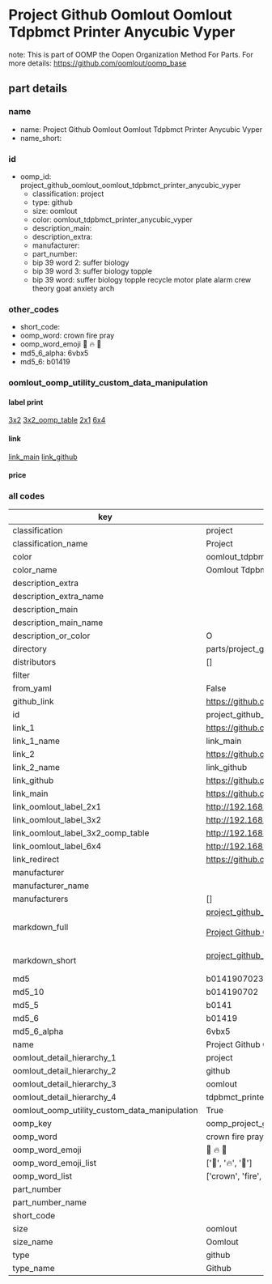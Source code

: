 # Project Github Oomlout Oomlout Tdpbmct Printer Anycubic Vyper  

note: This is part of OOMP the Oopen Organization Method For Parts. For more details: https://github.com/oomlout/oomp_base

##  part details
  







### name
* name: Project Github Oomlout Oomlout Tdpbmct Printer Anycubic Vyper
* name_short: 
### id
* oomp_id: project_github_oomlout_oomlout_tdpbmct_printer_anycubic_vyper
  * classification: project
  * type: github
  * size: oomlout
  * color: oomlout_tdpbmct_printer_anycubic_vyper
  * description_main: 
  * description_extra: 
  * manufacturer: 
  * part_number: 
  * bip 39 word 2: suffer biology
  * bip 39 word 3: suffer biology topple
  * bip 39 word: suffer biology topple recycle motor plate alarm crew theory goat anxiety arch

### other_codes
* short_code: 
* oomp_word: crown fire pray
* oomp_word_emoji :crown: :fire: :pray:
* md5_6_alpha: 6vbx5
* md5_6: b01419






### oomlout_oomp_utility_custom_data_manipulation
#### label print
[3x2](http://192.168.1.245:1112/?label=oomp%206vbx5)
[3x2_oomp_table](http://192.168.1.108:1112/?label=oomp%206vbx5)
[2x1](http://192.168.1.242:1112/?label=oomp%206vbx5)
[6x4](http://192.168.1.55:1112/?label=oomp%206vbx5)    

#### link

[link_main](https://github.com/oomlout/oomlout_oomp_version_1_messy/tree/main/parts/project_github_oomlout_oomlout_tdpbmct_printer_anycubic_vyper) [link_github](https://github.com/oomlout/oomlout_oomp_version_1_messy/tree/main/parts/project_github_oomlout_oomlout_tdpbmct_printer_anycubic_vyper)                             

#### price







### all codes 
| key | value |  
| --- | --- |  
| classification | project |  
| classification_name | Project |  
| color | oomlout_tdpbmct_printer_anycubic_vyper |  
| color_name | Oomlout Tdpbmct Printer Anycubic Vyper |  
| description_extra |  |  
| description_extra_name |  |  
| description_main |  |  
| description_main_name |  |  
| description_or_color | O  |  
| directory | parts/project_github_oomlout_oomlout_tdpbmct_printer_anycubic_vyper |  
| distributors | [] |  
| filter |  |  
| from_yaml | False |  
| github_link | https://github.com/oomlout/oomlout_oomp_part_src/tree/main/parts/project_github_oomlout_oomlout_tdpbmct_printer_anycubic_vyper |  
| id | project_github_oomlout_oomlout_tdpbmct_printer_anycubic_vyper |  
| link_1 | https://github.com/oomlout/oomlout_oomp_version_1_messy/tree/main/parts/project_github_oomlout_oomlout_tdpbmct_printer_anycubic_vyper |  
| link_1_name | link_main |  
| link_2 | https://github.com/oomlout/oomlout_oomp_version_1_messy/tree/main/parts/project_github_oomlout_oomlout_tdpbmct_printer_anycubic_vyper |  
| link_2_name | link_github |  
| link_github | https://github.com/oomlout/oomlout_oomp_version_1_messy/tree/main/parts/project_github_oomlout_oomlout_tdpbmct_printer_anycubic_vyper |  
| link_main | https://github.com/oomlout/oomlout_oomp_version_1_messy/tree/main/parts/project_github_oomlout_oomlout_tdpbmct_printer_anycubic_vyper |  
| link_oomlout_label_2x1 | http://192.168.1.242:1112/?label=oomp%206vbx5 |  
| link_oomlout_label_3x2 | http://192.168.1.245:1112/?label=oomp%206vbx5 |  
| link_oomlout_label_3x2_oomp_table | http://192.168.1.108:1112/?label=oomp%206vbx5 |  
| link_oomlout_label_6x4 | http://192.168.1.55:1112/?label=oomp%206vbx5 |  
| link_redirect | https://github.com/oomlout/oomlout_oomp_version_1_messy/tree/main/parts/project_github_oomlout_oomlout_tdpbmct_printer_anycubic_vyper |  
| manufacturer |  |  
| manufacturer_name |  |  
| manufacturers | [] |  
| markdown_full | [project_github_oomlout_oomlout_tdpbmct_printer_anycubic_vyper](none)<br>[](none)<br>[Project Github Oomlout Oomlout Tdpbmct Printer Anycubic Vyper](none)<br><br> |  
| markdown_short | [project_github_oomlout_oomlout_tdpbmct_printer_anycubic_vyper](none)<br><br> |  
| md5 | b0141907023340ba98c83b3fca459ec5 |  
| md5_10 | b014190702 |  
| md5_5 | b0141 |  
| md5_6 | b01419 |  
| md5_6_alpha | 6vbx5 |  
| name | Project Github Oomlout Oomlout Tdpbmct Printer Anycubic Vyper |  
| oomlout_detail_hierarchy_1 | project |  
| oomlout_detail_hierarchy_2 | github |  
| oomlout_detail_hierarchy_3 | oomlout |  
| oomlout_detail_hierarchy_4 | tdpbmct_printer_anycubic_vyper |  
| oomlout_oomp_utility_custom_data_manipulation | True |  
| oomp_key | oomp_project_github_oomlout_oomlout_tdpbmct_printer_anycubic_vyper |  
| oomp_word | crown fire pray |  
| oomp_word_emoji | :crown: :fire: :pray: |  
| oomp_word_emoji_list | [':crown:', ':fire:', ':pray:'] |  
| oomp_word_list | ['crown', 'fire', 'pray'] |  
| part_number |  |  
| part_number_name |  |  
| short_code |  |  
| size | oomlout |  
| size_name | Oomlout |  
| type | github |  
| type_name | Github |  
